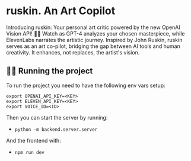 # ruskin. An Art Copilot

Introducing ruskin: Your personal art critic powered by the new OpenAI Vision API! 🎨✨ Watch as GPT-4 analyzes your chosen masterpiece, while ElevenLabs narrates the artistic journey. Inspired by John Ruskin, ruskin serves as an art co-pilot, bridging the gap between AI tools and human creativity. It enhances, not replaces, the artist's vision.

## 🏃‍♀️ Running the project
To run the project you need to have the following env vars setup:

```
export OPENAI_API_KEY=<KEY>
export ELEVEN_API_KEY=<KEY>
export VOICE_ID=<ID>

```
Then you can start the server by running:
- `python -m backend.server.server`

And the frontend with:
- `npm run dev`